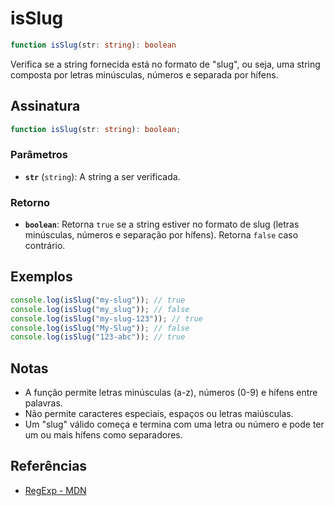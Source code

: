 # isSlug

```typescript
function isSlug(str: string): boolean
```
Verifica se a string fornecida está no formato de "slug", ou seja, uma string composta por letras minúsculas, números e separada por hífens.

## Assinatura

```typescript
function isSlug(str: string): boolean;
```

### Parâmetros

- **`str`** (`string`): A string a ser verificada.

### Retorno

- **`boolean`**: Retorna `true` se a string estiver no formato de slug (letras minúsculas, números e separação por hífens). Retorna `false` caso contrário.

## Exemplos

```typescript
console.log(isSlug("my-slug")); // true
console.log(isSlug("my_slug")); // false
console.log(isSlug("my-slug-123")); // true
console.log(isSlug("My-Slug")); // false
console.log(isSlug("123-abc")); // true
```

## Notas

- A função permite letras minúsculas (a-z), números (0-9) e hífens entre palavras.
- Não permite caracteres especiais, espaços ou letras maiúsculas.
- Um "slug" válido começa e termina com uma letra ou número e pode ter um ou mais hífens como separadores.

## Referências

- [RegExp - MDN](https://developer.mozilla.org/en-US/docs/Web/JavaScript/Guide/Regular_Expressions)